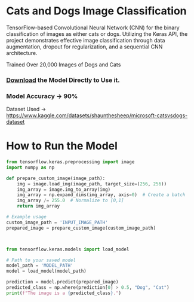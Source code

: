 
# Cats and Dogs Image Classification

TensorFlow-based Convolutional Neural Network (CNN) for the binary classification of images as either cats or dogs. Utilizing the Keras API, the project demonstrates effective image classification through data augmentation, dropout for regularization, and a sequential CNN architecture. 

Trained Over 20,000 Images of Dogs and Cats

### <a href="https://1drv.ms/u/s!Ak5cN7ry7ksshoRPH2X-IYvDu_HHIQ?e=Z9OFNJ">Download</a> the Model Directly to Use it.

### Model Accuracy -> 90%


Dataset Used -> <a>https://www.kaggle.com/datasets/shaunthesheep/microsoft-catsvsdogs-dataset</a>

# How to Run the Model 

```python
from tensorflow.keras.preprocessing import image
import numpy as np

def prepare_custom_image(image_path):
    img = image.load_img(image_path, target_size=(256, 256))
    img_array = image.img_to_array(img)
    img_array = np.expand_dims(img_array, axis=0)  # Create a batch
    img_array /= 255.0  # Normalize to [0,1]
    return img_array

# Example usage
custom_image_path = 'INPUT_IMAGE_PATH'
prepared_image = prepare_custom_image(custom_image_path)



from tensorflow.keras.models import load_model

# Path to your saved model
model_path = 'MODEL_PATH'
model = load_model(model_path)

prediction = model.predict(prepared_image)
predicted_class = np.where(prediction[0] > 0.5, "Dog", "Cat")
print(f"The image is a {predicted_class}.")


